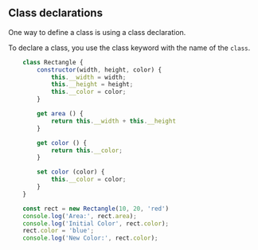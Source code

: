 ## Class declarations

One way to define a class is using a class declaration.

To declare a class, you use the class keyword with the name of the `class`.

```js
    class Rectangle {
        constructor(width, height, color) {
            this.__width = width;
            this.__height = height;
            this.__color = color;
        }

        get area () {
            return this.__width + this.__height
        }

        get color () {
            return this.__color;
        }

        set color (color) {
            this.__color = color;
        }
    }

    const rect = new Rectangle(10, 20, 'red')
    console.log('Area:', rect.area);
    console.log('Initial Color', rect.color);
    rect.color = 'blue';
    console.log('New Color:', rect.color);
```
